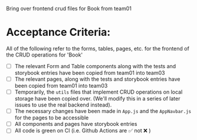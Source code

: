 Bring over frontend crud files for Book from team01

# Acceptance Criteria:

All of the following refer to the forms, tables, pages, etc. for the frontend of the CRUD operations for 'Book'

- [ ] The relevant Form and Table components along with the tests and storybook entries have been copied from team01 into team03
- [ ] The relevant pages, along with the tests and storybook entries have been copied from team01 into team03
- [ ] Temporarily, the `utils` files that implement CRUD operations on local storage have been copied over. (We'll modify this in a series of later issues to use the real backend instead).
- [ ] The necessary changes have been made in `App.js` and the `AppNavbar.js` for the pages to be accessible
- [ ] All components and pages have storybook entries
- [ ] All code is green on CI (i.e. Github Actions are ✅ not ❌ )

